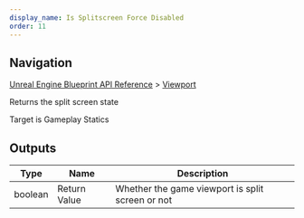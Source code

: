```yaml
---
display_name: Is Splitscreen Force Disabled
order: 11
---
```

## Navigation

[Unreal Engine Blueprint API Reference](https://dev.epicgames.com/documentation/en-us/unreal-engine/BlueprintAPI) > [Viewport](https://dev.epicgames.com/documentation/en-us/unreal-engine/BlueprintAPI/Viewport)

Returns the split screen state

Target is Gameplay Statics

## Outputs

| Type | Name | Description |
| --- | --- | --- |
| boolean | Return Value | Whether the game viewport is split screen or not |
